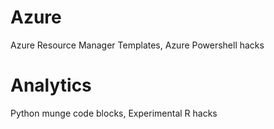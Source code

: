 # Azure
Azure Resource Manager Templates, Azure Powershell hacks

# Analytics
Python munge code blocks, Experimental R hacks
